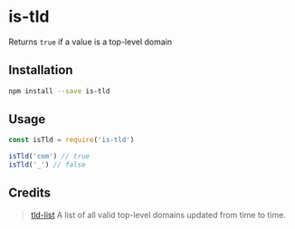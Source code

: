 # is-tld

Returns `true` if a value is a top-level domain

## Installation

```bash
npm install --save is-tld
```

## Usage

```javascript
const isTld = require('is-tld')

isTld('com') // true
isTld('_') // false
```

## Credits

> [tld-list](https://github.com/mock-end/tld-list) A list of all valid top-level domains updated from time to time.
